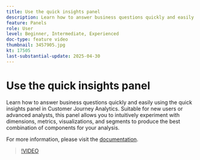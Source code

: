 ```yaml
---
title: Use the quick insights panel
description: Learn how to answer business questions quickly and easily using the quick insights panel in Customer Journey Analytics.
feature: Panels
role: User
level: Beginner, Intermediate, Experienced
doc-type: feature video
thumbnail: 3457905.jpg
kt: 17505
last-substantial-update: 2025-04-30
---
```


# Use the quick insights panel

Learn how to answer business questions quickly and easily using the quick insights panel in Customer Journey Analytics. Suitable for new users or advanced analysts, this panel allows you to intuitively experiment with dimensions, metrics, visualizations, and segments to produce the best combination of components for your analysis. 

For more information, please visit the [documentation](https://experienceleague.adobe.com/en/docs/analytics-platform/using/cja-workspace/panels/quickinsight).

>[!VIDEO](https://video.tv.adobe.com/v/3457905/?learn=on)
